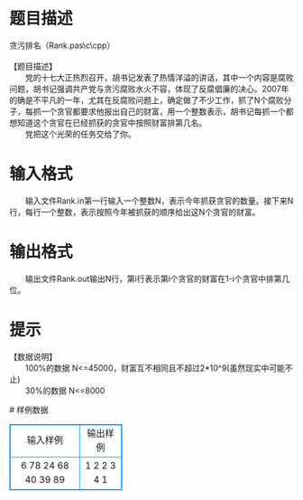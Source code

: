 # 

 
 # 题目描述 
<p>
贪污排名（Rank.pas\c\cpp）<br><br>【题目描述】<br>　　党的十七大正热烈召开，胡书记发表了热情洋溢的讲话，其中一个内容是腐败问题，胡书记强调共产党与贪污腐败水火不容，体现了反腐倡廉的决心。2007年的确是不平凡的一年，尤其在反腐败问题上，确定做了不少工作，抓了N个腐败分子，每抓一个贪官都要求他报出自己的财富，用一个整数表示，胡书记每抓一个都想知道这个贪官在已经抓获的贪官中按照财富排第几名。<br>　　党把这个光荣的任务交给了你。<br></p> 

 
 # 输入格式 
<p>
　　输入文件Rank.in第一行输入一个整数N，表示今年抓获贪官的数量。接下来N行，每行一个整数，表示按照今年被抓获的顺序给出这N个贪官的财富。</p> 

 
 # 输出格式 
<p>
　　输出文件Rank.out输出N行，第i行表示第i个贪官的财富在1-i个贪官中排第几位。</p> 

 
 # 提示 
<p>
【数据说明】<br>　　100%的数据 N<=45000，财富互不相同且不超过2*10^9(虽然现实中可能不止)<br>　　30%的数据 N<=8000<br></p> 
# 样例数据
<style>
        table,table tr th, table tr td { border:1px solid #0094ff; }
        table { width: 200px; min-height: 25px; line-height: 25px; text-align: center; border-collapse: collapse;}   
    </style>
<table>
	<tr>
		<td>输入样例</td>
		<td>输出样例</td>
	</tr>
<tr><td>6
78
24
68
40
39
89
</td><td>
1
2
2
3
4
1
</td></tr></table>
